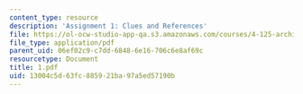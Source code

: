 ```yaml
---
content_type: resource
description: 'Assignment 1: Clues and References'
file: https://ol-ocw-studio-app-qa.s3.amazonaws.com/courses/4-125-architecture-studio-building-in-landscapes-fall-2002/13004c5d63fc885921ba97a5ed57190b_1.pdf
file_type: application/pdf
parent_uid: 06ef02c9-c7dd-6848-6e16-706c6e8af69c
resourcetype: Document
title: 1.pdf
uid: 13004c5d-63fc-8859-21ba-97a5ed57190b
---
```

